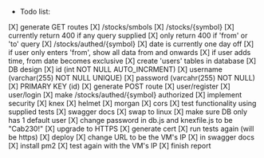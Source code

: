 * Todo list:

[X] generate GET routes
    [X] /stocks/smbols
    [X] /stocks/{symbol}
        [X] currently return 400 if any query supplied
        [X] only return 400 if 'from' or 'to' query
    [X] /stocks/authed/{symbol}
        [X] date is currently one day off
        [X] if user only enters 'from', show all data from and onwards
        [X] if user adds time, from date becomes exclusive
[X] create 'users' tables in database
    [X] DB design
        [X] id (int NOT NULL AUTO_INCRMENT)
        [X] username (varchar(255) NOT NULL UNIQUE)
        [X] password (varcahr(255) NOT NULL)
        [X] PRIMARY KEY (id)
[X] generate POST route
    [X] user/register
    [X] user/login
[X] make /stocks/authed/{symbol} authorized
[X] implement security
    [X] knex
    [X] helmet
    [X] morgan
    [X] cors
[X] test functionality using supplied tests
[X] swagger docs
[X] swap to linux
    [X] make sure DB only has 1 default user
    [X] change password in db.js and knexfile.js to be "Cab230!"
[X] upgrade to HTTPS
    [X] generate cert
    [X] run tests again (will be https)
[X] deploy
    [X] change URL to be the VM's IP
        [X] in swagger docs
    [X] install pm2
    [X] test again with the VM's IP
[X] finish report
